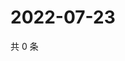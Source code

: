 # 2022-07-23

共 0 条

<!-- BEGIN WEIBO -->
<!-- 最后更新时间 Sat Jul 23 2022 21:18:10 GMT+0800 (China Standard Time) -->

<!-- END WEIBO -->
